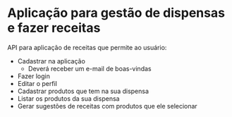 # Aplicação para gestão de dispensas e fazer receitas

API para aplicação de receitas que permite ao usuário:

- Cadastrar na aplicação
  - Deverá receber um e-mail de boas-vindas
- Fazer login
- Editar o perfil
- Cadastrar produtos que tem na sua dispensa
- Listar os produtos da sua dispensa
- Gerar sugestões de receitas com produtos que ele selecionar
